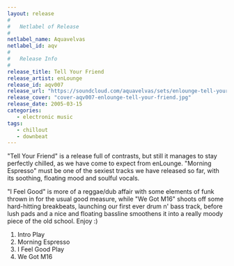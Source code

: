```yaml
---
layout: release
#
#   Netlabel of Release
#
netlabel_name: Aquavelvas
netlabel_id: aqv
#
#   Release Info
#
release_title: Tell Your Friend
release_artist: enLounge
release_id: aqv007
release_url: "https://soundcloud.com/aquavelvas/sets/enlounge-tell-your-friend"
release_cover: "cover-aqv007-enlounge-tell-your-friend.jpg"
release_date: 2005-03-15
categories:
   - electronic music
tags:
   - chillout
   - downbeat
---
```

"Tell Your Friend" is a release full of contrasts, but still it manages to stay perfectly chilled, as we have come to expect from enLounge. "Morning Espresso" must be one of the sexiest tracks we have released so far, with its soothing, floating mood and soulful vocals.

"I Feel Good" is more of a reggae/dub affair with some elements of funk thrown in for the usual good measure, while "We Got M16" shoots off some hard-hitting breakbeats, launching our first ever drum n' bass track, before lush pads and a nice and floating bassline smoothens it into a really moody piece of the old school. Enjoy :)

1. Intro Play
2. Morning Espresso
3. I Feel Good Play
4. We Got M16